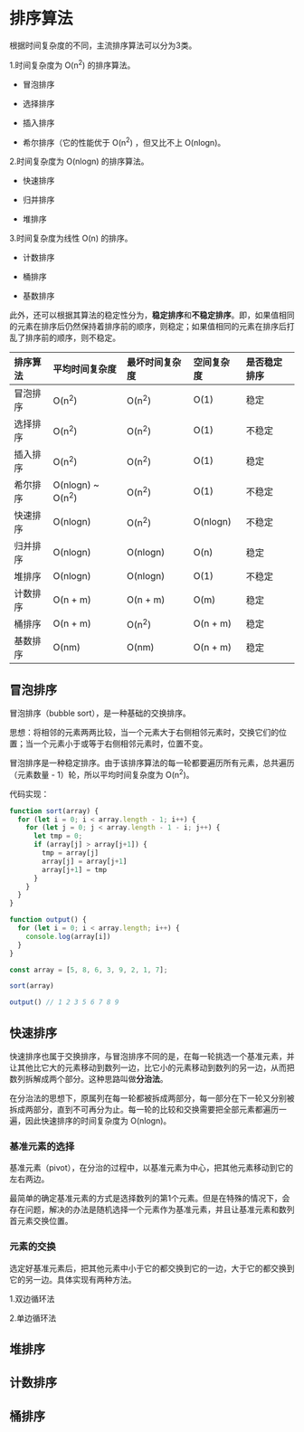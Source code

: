 # 排序算法

根据时间复杂度的不同，主流排序算法可以分为3类。

1.时间复杂度为 O(n<sup>2</sup>) 的排序算法。

- 冒泡排序

- 选择排序

- 插入排序

- 希尔排序（它的性能优于 O(n<sup>2</sup>) ，但又比不上 O(nlogn)。

2.时间复杂度为 O(nlogn) 的排序算法。

- 快速排序

- 归并排序

- 堆排序

3.时间复杂度为线性 O(n) 的排序。

- 计数排序

- 桶排序

- 基数排序

此外，还可以根据其算法的稳定性分为，**稳定排序**和**不稳定排序**。即，如果值相同的元素在排序后仍然保持着排序前的顺序，则稳定；如果值相同的元素在排序后打乱了排序前的顺序，则不稳定。

排序算法 | 平均时间复杂度 | 最坏时间复杂度 | 空间复杂度 | 是否稳定排序
:-|:-|:-|:-|:-
冒泡排序 | O(n<sup>2</sup>) | O(n<sup>2</sup>) | O(1) | 稳定
选择排序 | O(n<sup>2</sup>) | O(n<sup>2</sup>) | O(1) | 不稳定
插入排序 | O(n<sup>2</sup>) | O(n<sup>2</sup>) | O(1) | 稳定
希尔排序 | O(nlogn) ~ O(n<sup>2</sup>) | O(n<sup>2</sup>) | O(1) | 不稳定
快速排序 | O(nlogn) | O(n<sup>2</sup>) | O(nlogn) | 不稳定
归并排序 | O(nlogn) | O(nlogn) | O(n) | 稳定
堆排序 | O(nlogn) | O(nlogn) | O(1) | 不稳定
计数排序 | O(n + m) | O(n + m) | O(m) | 稳定
桶排序 | O(n + m) | O(n<sup>2</sup>) | O(n + m) | 稳定
基数排序 | O(nm) | O(nm) | O(n + m) | 稳定

## 冒泡排序

冒泡排序（bubble sort），是一种基础的交换排序。

思想：将相邻的元素两两比较，当一个元素大于右侧相邻元素时，交换它们的位置；当一个元素小于或等于右侧相邻元素时，位置不变。

冒泡排序是一种稳定排序。由于该排序算法的每一轮都要遍历所有元素，总共遍历（元素数量 - 1）轮，所以平均时间复杂度为 O(n<sup>2</sup>)。

代码实现：

```javascript
function sort(array) {
  for (let i = 0; i < array.length - 1; i++) {
    for (let j = 0; j < array.length - 1 - i; j++) {
      let tmp = 0;
      if (array[j] > array[j+1]) {
        tmp = array[j]
        array[j] = array[j+1]
        array[j+1] = tmp
      }
    }
  }
}

function output() {
  for (let i = 0; i < array.length; i++) {
    console.log(array[i])
  }
}

const array = [5, 8, 6, 3, 9, 2, 1, 7];

sort(array)

output() // 1 2 3 5 6 7 8 9
```

## 快速排序

快速排序也属于交换排序，与冒泡排序不同的是，在每一轮挑选一个基准元素，并让其他比它大的元素移动到数列一边，比它小的元素移动到数列的另一边，从而把数列拆解成两个部分。这种思路叫做**分治法**。

在分治法的思想下，原属列在每一轮都被拆成两部分，每一部分在下一轮又分别被拆成两部分，直到不可再分为止。每一轮的比较和交换需要把全部元素都遍历一遍，因此快速排序的时间复杂度为 O(nlogn)。

### 基准元素的选择

基准元素（pivot），在分治的过程中，以基准元素为中心，把其他元素移动到它的左右两边。

最简单的确定基准元素的方式是选择数列的第1个元素。但是在特殊的情况下，会存在问题，解决的办法是随机选择一个元素作为基准元素，并且让基准元素和数列首元素交换位置。

### 元素的交换

选定好基准元素后，把其他元素中小于它的都交换到它的一边，大于它的都交换到它的另一边。具体实现有两种方法。

1.双边循环法

2.单边循环法

## 堆排序


## 计数排序


## 桶排序


